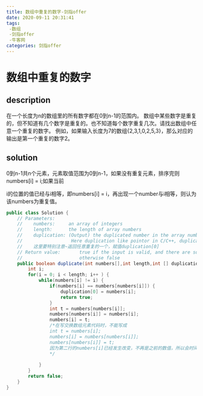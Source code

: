 ```yaml
---
title: 数组中重复的数字-剑指offer
date: 2020-09-11 20:31:41
tags:
 -数组
 -剑指offer
 -牛客网
categories: 剑指offer
---
```


# 数组中重复的数字

## description

 在一个长度为n的数组里的所有数字都在0到n-1的范围内。 数组中某些数字是重复的，但不知道有几个数字是重复的。也不知道每个数字重复几次。请找出数组中任意一个重复的数字。 例如，如果输入长度为7的数组{2,3,1,0,2,5,3}，那么对应的输出是第一个重复的数字2。 



<!--more-->



## solution



0到n-1共n个元素，元素取值范围为0到n-1，如果没有重复元素，排序完则numbers[i] = i;如果当前

i的位置的值已经与i相等，即numbers[i] = i，再出现一个number与i相等，则认为该numbers为重复值。

```java
public class Solution {
    // Parameters:
    //    numbers:     an array of integers
    //    length:      the length of array numbers
    //    duplication: (Output) the duplicated number in the array number,length of duplication array is 1,so using duplication[0] = ? in implementation;
    //                  Here duplication like pointor in C/C++, duplication[0] equal *duplication in C/C++
    //    这里要特别注意~返回任意重复的一个，赋值duplication[0]
    // Return value:       true if the input is valid, and there are some duplications in the array number
    //                     otherwise false
    public boolean duplicate(int numbers[],int length,int [] duplication) {
        int i;
        for(i = 0; i < length; i++ ) {
            while(numbers[i] != i) {
                if(numbers[i] == numbers[numbers[i]]) {
                    duplication[0] = numbers[i];
                    return true;
                }
                int t = numbers[numbers[i]];
                numbers[numbers[i]] = numbers[i];
                numbers[i] = t;
                /*在写交换数组元素代码时，不能写成
                int t = numbers[i];
                numbers[i] = numbers[numbers[i]];
                numbers[numbers[i]] = t;
                因为第二行的numbers[i]已经发生改变，不再是之前的数值，所以会时间超限
                */
                
            }
        }
        return false;
    }
}
```

